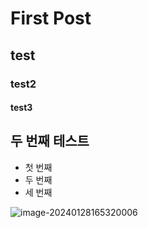 # First Post

## test

### test2

#### test3

## 두 번째 테스트



- 첫 번째
- 두 번째
- 세 번째

![image-20240128165320006](C:\Users\user\Desktop\github-blog\yeo0n.github.io\images\2024-01-28-first\image-20240128165320006.png)